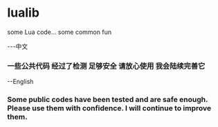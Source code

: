 # lualib
some Lua code... some common fun


---中文
### 一些公共代码 经过了检测 足够安全 请放心使用 我会陆续完善它


--English
### Some public codes have been tested and are safe enough. Please use them with confidence. I will continue to improve them.
